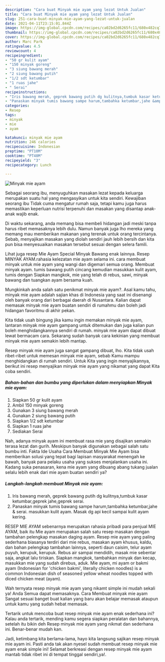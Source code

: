 ```yaml
---
description: "Cara buat Minyak mie ayam yang lezat Untuk Jualan"
title: "Cara buat Minyak mie ayam yang lezat Untuk Jualan"
slug: 251-cara-buat-minyak-mie-ayam-yang-lezat-untuk-jualan
date: 2021-04-11T23:15:01.844Z
image: https://img-global.cpcdn.com/recipes/ca02bd2d6265fc11/680x482cq70/minyak-mie-ayam-foto-resep-utama.jpg
thumbnail: https://img-global.cpcdn.com/recipes/ca02bd2d6265fc11/680x482cq70/minyak-mie-ayam-foto-resep-utama.jpg
cover: https://img-global.cpcdn.com/recipes/ca02bd2d6265fc11/680x482cq70/minyak-mie-ayam-foto-resep-utama.jpg
author: Marc Park
ratingvalue: 4.5
reviewcount: 4
recipeingredient:
- "50 gr kulit ayam"
- "150 minyak goreng"
- "3 siung bawang merah"
- "2 siung bawang putih"
- "1/2 sdt ketumbar"
- "1 ruas jahe"
- " Serai"
recipeinstructions:
- "Iris bawang merah, geprek bawang putih dg kulitnya,tumbuk kasar ketumbar,geprek jahe,geprek serai."
- "Panaskan minyak tumis bawang sampe harum,tambahka ketumbar,jahe &amp; serai. masukkan kulit ayam. Masak dg api kecil sampai kulit ayam kering."
categories:
- Resep
tags:
- minyak
- mie
- ayam

katakunci: minyak mie ayam 
nutrition: 246 calories
recipecuisine: Indonesian
preptime: "PT10M"
cooktime: "PT40M"
recipeyield: "3"
recipecategory: Lunch

---
```



![Minyak mie ayam](https://img-global.cpcdn.com/recipes/ca02bd2d6265fc11/680x482cq70/minyak-mie-ayam-foto-resep-utama.jpg)

Sebagai seorang ibu, menyuguhkan masakan lezat kepada keluarga merupakan suatu hal yang mengasyikan untuk kita sendiri. Kewajiban seorang ibu Tidak cuma mengatur rumah saja, tetapi kamu juga harus memastikan keperluan nutrisi terpenuhi dan masakan yang disantap anak-anak wajib enak.

Di waktu  sekarang, anda memang bisa membeli hidangan jadi meski tanpa harus ribet memasaknya lebih dulu. Namun banyak juga lho mereka yang memang mau memberikan makanan yang terenak untuk orang tercintanya. Sebab, menyajikan masakan yang diolah sendiri jauh lebih bersih dan kita pun bisa menyesuaikan masakan tersebut sesuai dengan selera famili. 

Lihat juga resep Mie Ayam Special Minyak Bawang enak lainnya. Resep MINYAK AYAM.rahasia kelezatan mie ayam selama ini. cara membuat minyak untuk mie ayam yang wangi dan digemari semua orang. Membuat minyak ayam. tumis bawang putih cincang kemudian masukkan kulit ayam, tumis dengan Siapkan mangkok, mie yang telah di rebus, sawi, minyak bawang dan tuangkan ayam bersama kuah.

Mungkinkah anda salah satu penikmat minyak mie ayam?. Asal kamu tahu, minyak mie ayam adalah sajian khas di Indonesia yang saat ini disenangi oleh banyak orang dari berbagai daerah di Nusantara. Kalian dapat memasak minyak mie ayam buatan sendiri di rumahmu dan boleh jadi hidangan favoritmu di akhir pekan.

Kita tidak usah bingung jika kamu ingin memakan minyak mie ayam, lantaran minyak mie ayam gampang untuk ditemukan dan juga kalian pun boleh menghidangkannya sendiri di rumah. minyak mie ayam dapat dibuat lewat bermacam cara. Sekarang sudah banyak cara kekinian yang membuat minyak mie ayam semakin lebih mantap.

Resep minyak mie ayam juga sangat gampang dibuat, lho. Kita tidak usah ribet-ribet untuk memesan minyak mie ayam, sebab Kamu mampu menghidangkan di rumah sendiri. Untuk Kita yang ingin menyajikannya, berikut ini resep menyajikan minyak mie ayam yang nikamat yang dapat Kita coba sendiri.

<!--inarticleads1-->

##### Bahan-bahan dan bumbu yang diperlukan dalam menyiapkan Minyak mie ayam:

1. Siapkan 50 gr kulit ayam
1. Ambil 150 minyak goreng
1. Gunakan 3 siung bawang merah
1. Gunakan 2 siung bawang putih
1. Siapkan 1/2 sdt ketumbar
1. Siapkan 1 ruas jahe
1. Sediakan  Serai


Nah, adanya minyak ayam ini membuat rasa mie yang disajikan semakin terasa lezat dan gurih. Meskipun banyak digunakan sebagai salah satu bumbu inti. Fakta Ide Usaha Cara Membuat Minyak Mie Ayam bisa memberikan solusi yang tepat bagi lapisan masyarakat menengah ke bawah, banyak para pelaku usaha yang sukses menjalankan usaha ini. Kadang suka penasaran, kena mie ayam yang dibuang abang tukang jualan selalu lebih enak dari mie ayam buatan sendiri ya? 

<!--inarticleads2-->

##### Langkah-langkah membuat Minyak mie ayam:

1. Iris bawang merah, geprek bawang putih dg kulitnya,tumbuk kasar ketumbar,geprek jahe,geprek serai.
1. Panaskan minyak tumis bawang sampe harum,tambahka ketumbar,jahe &amp; serai. masukkan kulit ayam. Masak dg api kecil sampai kulit ayam kering.


RESEP MIE AYAM sebenarnya merupakan rahasia pribadi para penjual MIE AYAM, baik itu Mie ayam merupakan salah satu resep masakan dengan tambahan pelengkap masakan daging ayam. Resep mie ayam yang paling sederhana biasanya terdiri dari mie rebus, masakan ayam khusus, kaldu, dan bahan pelengkap tambahan lainnya, seperti daun caisim, telur ayam puyuh, kerupuk, kerupuk. Rebus air sampai mendidih, masak mie sebentar saja, angkat lalu tiriskan. Siapkan mangkok, tambahkan minyak dan kecap, masukkan mie yang sudah direbus, aduk. Mie ayam, mi ayam or bakmi ayam (Indonesian for &#39;chicken bakmi&#39;, literally chicken noodles) is a common Indonesian dish of seasoned yellow wheat noodles topped with diced chicken meat (ayam). 

Wah ternyata resep minyak mie ayam yang nikamt simple ini mudah sekali ya! Anda Semua dapat memasaknya. Cara Membuat minyak mie ayam Sangat sesuai banget buat kalian yang baru akan belajar memasak ataupun untuk kamu yang sudah hebat memasak.

Tertarik untuk mencoba buat resep minyak mie ayam enak sederhana ini? Kalau anda tertarik, mending kamu segera siapkan peralatan dan bahannya, setelah itu bikin deh Resep minyak mie ayam yang nikmat dan sederhana ini. Benar-benar mudah kan. 

Jadi, ketimbang kita berlama-lama, hayo kita langsung sajikan resep minyak mie ayam ini. Pasti anda tak akan nyesel sudah membuat resep minyak mie ayam enak simple ini! Selamat berkreasi dengan resep minyak mie ayam mantab tidak ribet ini di tempat tinggal sendiri,ya!.

